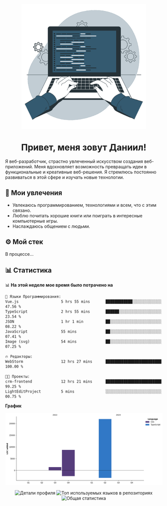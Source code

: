 <div align="center">
  <img width="400" src="assets/main_pic.webp" alt="">
  <h1>Привет, меня зовут Даниил!</h1>
</div>

Я веб-разработчик, страстно увлеченный искусством создания веб-приложений. Меня вдохновляет возможность превращать идеи в функциональные и креативные веб-решения. Я стремлюсь постоянно развиваться в этой сфере и изучать новые технологии.

## :game_die: Мои увлечения

* Увлекаюсь программированием, технологиями и всем, что с этим связано.
* Люблю почитать хорошие книги или поиграть в интересные компьютерные игры.
* Наслаждаюсь общением с людьми.

## :gear: Мой стек

В процессе...

## :bar_chart: Статистика

<!--START_SECTION:waka-->
📊 **На этой неделе мое время было потрачено на** 

```text
💬 Языки Программирования: 
Vue.js                   5 hrs 55 mins       ████████████░░░░░░░░░░░░░   47.56 % 
TypeScript               2 hrs 55 mins       ██████░░░░░░░░░░░░░░░░░░░   23.54 % 
JSON                     1 hr 1 min          ██░░░░░░░░░░░░░░░░░░░░░░░   08.22 % 
JavaScript               55 mins             ██░░░░░░░░░░░░░░░░░░░░░░░   07.41 % 
Image (svg)              54 mins             ██░░░░░░░░░░░░░░░░░░░░░░░   07.25 % 

🔥 Редакторы: 
WebStorm                 12 hrs 27 mins      █████████████████████████   100.00 % 

🐱‍💻 Проекты: 
crm-frontend             12 hrs 21 mins      █████████████████████████   99.25 % 
LightEditProject         5 mins              ░░░░░░░░░░░░░░░░░░░░░░░░░   00.75 % 
```

**График**

![Lines of Code chart](https://raw.githubusercontent.com/daniilgrigorev01/daniilgrigorev01/main/assets/bar_graph.png)


<!--END_SECTION:waka-->

<div align="center">
  <img src="http://github-profile-summary-cards.vercel.app/api/cards/profile-details?username=daniilgrigorev01&theme=github" alt="Детали профиля">
  <img src="http://github-profile-summary-cards.vercel.app/api/cards/repos-per-language?username=daniilgrigorev01&theme=github" alt="Топ используемых языков в репозиториях">
  <img src="http://github-profile-summary-cards.vercel.app/api/cards/stats?username=daniilgrigorev01&theme=github" alt="Общая статистика">
</div>
